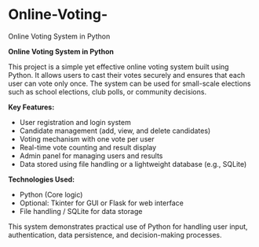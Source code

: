 # Online-Voting-
Online Voting System in Python

**Online Voting System in Python**

This project is a simple yet effective online voting system built using Python. It allows users to cast their votes securely and ensures that each user can vote only once. The system can be used for small-scale elections such as school elections, club polls, or community decisions.

**Key Features:**

* User registration and login system
* Candidate management (add, view, and delete candidates)
* Voting mechanism with one vote per user
* Real-time vote counting and result display
* Admin panel for managing users and results
* Data stored using file handling or a lightweight database (e.g., SQLite)

**Technologies Used:**

* Python (Core logic)
* Optional: Tkinter for GUI or Flask for web interface
* File handling / SQLite for data storage

This system demonstrates practical use of Python for handling user input, authentication, data persistence, and decision-making processes.

